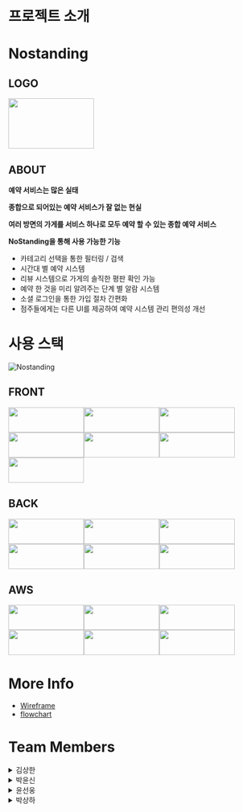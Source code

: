 # **프로젝트 소개**

# Nostanding

## **LOGO**

<img src="https://user-images.githubusercontent.com/95327764/171786761-3ed710e3-a911-4527-89a0-50b1202f1ecb.png" width="170" height="100"/>

## **ABOUT**


**예약 서비스는 많은 실태**

**종합으로 되어있는 예약 서비스가 잘 없는 현실**

**여러 방면의 가게를 서비스 하나로 모두 예약 할 수 있는 종합 예약 서비스**

**NoStanding을 통해 사용 가능한 기능**

* 카테고리 선택을 통한 필터링 / 검색
* 시간대 별 예약 시스템
* 리뷰 시스템으로 가게의 솔직한 평판 확인 가능
* 예약 한 것을 미리 알려주는 단계 별 알람 시스템
* 소셜 로그인을 통한 가입 절차 간편화
* 점주들에게는 다른 UI를 제공하여 예약 시스템 관리 편의성 개선

# 사용 스택

![Nostanding](https://user-images.githubusercontent.com/95732945/173584663-749d234f-da61-413e-8106-18d9829396d2.png)

## FRONT
<img src="https://img.shields.io/badge/JavaScript-F7DF1E?style=for-the-badge&logo=JavaScript&logoColor=white" width="150" height="50"/><img src="https://img.shields.io/badge/React-61DAFB?style=for-the-badge&logo=React&logoColor=white" width="150" height="50"/><img src="https://img.shields.io/badge/Redux-764ABC?style=for-the-badge&logo=Redux&logoColor=white" width="150" height="50"/><img src="https://img.shields.io/badge/Redux Toolkit-764ABC?style=for-the-badge&logo=Redux&logoColor=white" width="150" height="50"/><img src="https://img.shields.io/badge/React Router-CA4245?style=for-the-badge&logo=React Router&logoColor=white" width="150" height="50"/><img src="https://img.shields.io/badge/style_component-DB7093?style=for-the-badge&logo=styled-components&logoColor=white" width="150" height="50"/><img src="https://img.shields.io/badge/AXIOS-A100FF?style=for-the-badge&logoColor=white" width="150" height="50"/>

## BACK
<img src="https://img.shields.io/badge/Sequelize-52B0E7?style=for-the-badge&logo=Sequelize&logoColor=white" width="150" height="50"/><img src="https://img.shields.io/badge/Express-000000?style=for-the-badge&logo=Express&logoColor=white" width="150" height="50"/><img src="https://img.shields.io/badge/MySQL-4479A1?style=for-the-badge&logo=MySQL&logoColor=white" width="150" height="50"/><img src="https://img.shields.io/badge/Node-339933?style=for-the-badge&logo=Node.js&logoColor=white" width="150" height="50"/><img src="https://img.shields.io/badge/JWT-000000?style=for-the-badge&logoColor=white" width="150" height="50"/><img src="https://img.shields.io/badge/AXIOS-A100FF?style=for-the-badge&logoColor=white" width="150" height="50"/>

## AWS
<img src="https://img.shields.io/badge/S3-569A31?style=for-the-badge&logo=Amazon S3&logoColor=white" width="150" height="50"/><img src="https://img.shields.io/badge/Cloudfront-232F3E?style=for-the-badge&logo=Amazon AWS&logoColor=white" width="150" height="50"/><img src="https://img.shields.io/badge/EC2-232F3E?style=for-the-badge&logo=Amazon AWS&logoColor=white" width="150" height="50"/><img src="https://img.shields.io/badge/RDS-232F3E?style=for-the-badge&logo=Amazon AWS&logoColor=white" width="150" height="50"/><img src="https://img.shields.io/badge/LoadBalancer-232F3E?style=for-the-badge&logo=Amazon AWS&logoColor=white" width="150" height="50"/><img src="https://img.shields.io/badge/Route53-232F3E?style=for-the-badge&logo=Amazon AWS&logoColor=white" width="150" height="50"/>


# More Info

* [Wireframe](https://miro.com/app/board/uXjVOyoJqCo=/)
* [flowchart](https://miro.com/app/board/uXjVOyoJqCo=/) 

# Team Members

<details><summary>김상한</summary>

***
* <a href="https://github.com/Sangkan-K"><img src="https://img.shields.io/badge/GitHub-Sangkan.K-181717?style=for-the-badge&logo=GitHub&logoColor=white"/></a>
* Position: **Back-End(Team Leader)**
* Stack : `Node` `Sequelize` `JWT` `Express` `MySQL` `Axios`
* Contributions :
  * A

***
</details>

<details><summary>박윤신</summary>

***
* <a href="https://github.com/Sangkan-K"><img src="https://img.shields.io/badge/GitHub-BaGyun0107-181717?style=for-the-badge&logo=GitHub&logoColor=white"/></a>
* Position: **Back-End**
* Stack : `Node` `Sequelize` `JWT` `Express` `MySQL` `Axios`
* Contributions :
  * **스키마 작성**
  * **OAuth 계정연동 회원가입**
  * **회원가입**
    * 중복 확인
    * 비밀번호 암호화
       * util과 crypto 활용
    * 이메일 인증 
       * ejs와 nodemailer를 활용
  * **로그인, 로그아웃**
    * JWT를 이용한 로그인
    * 로그아웃 시, 쿠키 만료
  * **검색필터링** 
    * 검색과 데이터베이스 간에 띄어쓰기 구분제거 (ex. 서 울 음 식 점 = 서울음식점)
  * **마이페이지 ( 고객 )**
    * 알림
       * 예약 완료 시 알림
       * 예약시간으로부터 한시간 뒤, 리뷰 작성유도 하기 위한 알림
       * 점주님이 리뷰에 답글을 작성했을 시 알림
    * 내가 쓴 후기
    * 회원 정보 수정
       * 닉네임 변경 시, 중복확인
       * 비밀번호 변경 시, 암호화
    * 회원탈퇴
       * 회원탈퇴 시, 연결되있는 리뷰, 별점 등 데이터베이스 전부 삭제
  * **마이페이지 ( 점주 )**
    * 알림 
      * 고객님이 예약 완료 시 알림
      * 고객님이 리뷰 작성 했을 시 답글을 작성유도 하기 위한 알림
    * 내 가게 관리 ( 메뉴, 가게설명 )
      * 메뉴 추가 
      * 가게 설명 수정
    * 내 가게 후기
    * 회원 정보 수정 
      * 닉네임 변경 시, 중복확인
      * 비밀번호 변경 시, 암호화
    * 회원탈퇴 
      * 회원탈퇴 시, 연결되있는 리뷰, 별점 등 데이터베이스 전부 삭제
  * **댓글 수, 별점으로 필터링해서 재정렬**


***
</details>

<details><summary>윤선웅</summary>

***
* <a href="https://github.com/Sangkan-K"><img src="https://img.shields.io/badge/GitHub-Sun970324-181717?style=for-the-badge&logo=GitHub&logoColor=white"/></a>
* Position: **Front-End**
* Stack : `React` `Redux` `Redux Toolkit` `React-Router` `JavaScript` `Styled-Components` `Axios`
* Contributions :
  * A

***
</details>

<details><summary>박상하</summary>

***
* <a href="https://github.com/Sangkan-K"><img src="https://img.shields.io/badge/GitHub-gamemakerr-181717?style=for-the-badge&logo=GitHub&logoColor=white"/></a>
* Position: **Front-End**
* Stack : `React` `Redux` `Redux Toolkit` `React-Router` `JavaScript` `Styled-Components` `Axios`
* Contributions :
  * A

***
</details>

